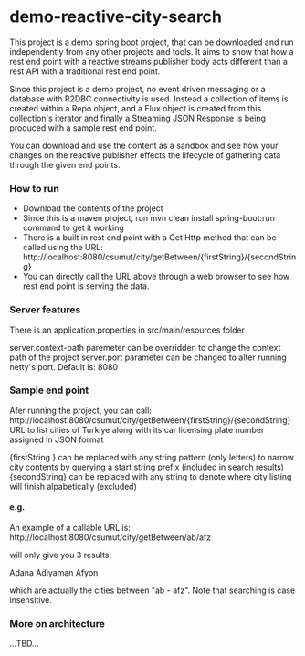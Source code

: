 # demo-reactive-city-search

This project is a demo spring boot project, that can be downloaded and run independently from any other projects and tools. It aims to show that how a rest end point with a reactive streams publisher body acts different than a rest API with a traditional rest end point.

Since this project is a demo project, no event driven messaging or a database with R2DBC connectivity is used. Instead a collection of items is created within a Repo object, and a Flux object is created from this collection's iterator and finally a Streaming JSON Response is being produced with a sample rest end point.

You can download and use the content as a sandbox and see how your changes on the reactive publisher effects the lifecycle of gathering data through the given end points.

### How to run
- Download the contents of the project
- Since this is a maven project, run mvn clean install spring-boot:run command to get it working
- There is a built in rest end point with a Get Http method that can be called using the URL: http://localhost:8080/csumut/city/getBetween/{firstString}/{secondString}
- You can directly call the URL above through a web browser to see how rest end point is serving the data.

### Server features

There is an application.properties in src/main/resources folder

server.context-path paremeter can be overridden to change the context path of the project
server.port parameter can be changed to alter running netty's port. Default is: 8080

### Sample end point

Afer running the project, you can call:
 http://localhost:8080/csumut/city/getBetween/{firstString}/{secondString}
URL to list cities of Turkiye along with its car licensing plate number assigned in JSON format 

{firstString } can be replaced with any string pattern (only letters) to narrow city contents by querying a start string prefix (included in search results)
{secondString} can be replaced with any string to denote where city listing will finish alpabetically (excluded)

#### e.g.
An example of a callable URL is:
 http://localhost:8080/csumut/city/getBetween/ab/afz

will only give you 3 results:

Adana
Adiyaman
Afyon

which are actually the cities between "ab - afz". Note that searching is case insensitive.

### More on architecture

...TBD...
